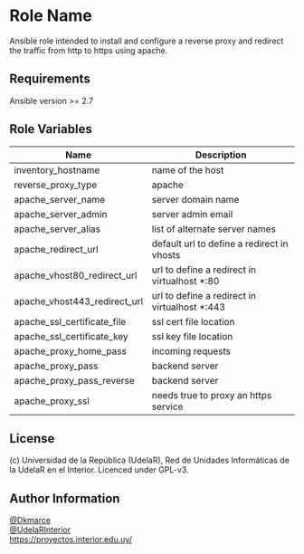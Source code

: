 Role Name
=========

Ansible role intended to install and configure a reverse proxy and redirect the traffic from http to https using apache.


Requirements
------------

Ansible version >= 2.7

Role Variables
--------------

| Name  | Description |
| ------------- | ------------- |
| inventory_hostname   | name of the host  |
| reverse_proxy_type   | apache  |
| apache_server_name   | server domain name |
| apache_server_admin  | server admin email  |
| apache_server_alias  | list of alternate server names  |
| apache_redirect_url  | default url to define a redirect in vhosts  |
| apache_vhost80_redirect_url  | url to define a redirect in virtualhost *:80  |
| apache_vhost443_redirect_url  | url to define a redirect in virtualhost *:443  |
| apache_ssl_certificate_file  | ssl cert file location |
| apache_ssl_certificate_key  | ssl key file location   |
| apache_proxy_home_pass  | incoming requests  |
| apache_proxy_pass  | backend server  |
| apache_proxy_pass_reverse  | backend server  |
| apache_proxy_ssl  | needs true to proxy an https service  |

License
-------

(c) Universidad de la República (UdelaR), Red de Unidades Informáticas de la UdelaR en el Interior. Licenced under GPL-v3.


Author Information
------------------

[@Dkmarce](https://github.com/Dkmarce)  
[@UdelaRInterior](https://github.com/UdelaRInterior)  
https://proyectos.interior.edu.uy/
